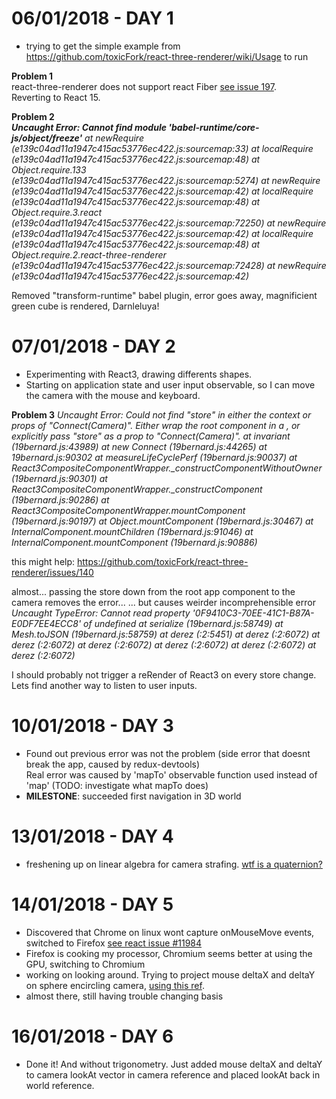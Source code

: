 # 06/01/2018 - DAY 1  
 - trying to get the simple example from https://github.com/toxicFork/react-three-renderer/wiki/Usage to run
   
**Problem 1**  
react-three-renderer does not support react Fiber [see issue 197](https://github.com/toxicFork/react-three-renderer/issues/197).  
Reverting to React 15.

**Problem 2**   
*__Uncaught Error: Cannot find module 'babel-runtime/core-js/object/freeze'__
    at newRequire (e139c04ad11a1947c415ac53776ec422.js:sourcemap:33)
    at localRequire (e139c04ad11a1947c415ac53776ec422.js:sourcemap:48)
    at Object.require.133 (e139c04ad11a1947c415ac53776ec422.js:sourcemap:5274)
    at newRequire (e139c04ad11a1947c415ac53776ec422.js:sourcemap:42)
    at localRequire (e139c04ad11a1947c415ac53776ec422.js:sourcemap:48)
    at Object.require.3.react (e139c04ad11a1947c415ac53776ec422.js:sourcemap:72250)
    at newRequire (e139c04ad11a1947c415ac53776ec422.js:sourcemap:42)
    at localRequire (e139c04ad11a1947c415ac53776ec422.js:sourcemap:48)
    at Object.require.2.react-three-renderer (e139c04ad11a1947c415ac53776ec422.js:sourcemap:72428)
    at newRequire (e139c04ad11a1947c415ac53776ec422.js:sourcemap:42)*

Removed "transform-runtime" babel plugin, error goes away, magnificient green cube is rendered, Darnleluya!

# 07/01/2018 - DAY 2
 - Experimenting with React3, drawing differents shapes.
 - Starting on application state and user input observable, so I can move the camera with the mouse and keyboard.

**Problem 3**
*Uncaught Error: Could not find "store" in either the context or props of "Connect(Camera)". Either wrap the root component in a <Provider>, or explicitly pass "store" as a prop to "Connect(Camera)".
    at invariant (19bernard.js:43989)
    at new Connect (19bernard.js:44265)
    at 19bernard.js:90302
    at measureLifeCyclePerf (19bernard.js:90037)
    at React3CompositeComponentWrapper._constructComponentWithoutOwner (19bernard.js:90301)
    at React3CompositeComponentWrapper._constructComponent (19bernard.js:90286)
    at React3CompositeComponentWrapper.mountComponent (19bernard.js:90197)
    at Object.mountComponent (19bernard.js:30467)
    at InternalComponent.mountChildren (19bernard.js:91046)
    at InternalComponent.mountComponent (19bernard.js:90886)*

this might help: https://github.com/toxicFork/react-three-renderer/issues/140

almost... passing the store down from the root app component to the camera removes the error...
... but causes weirder incomprehensible error 
*Uncaught TypeError: Cannot read property '0F9410C3-70EE-41C1-B87A-E0DF7EE4ECC8' of undefined
    at serialize (19bernard.js:58749)
    at Mesh.toJSON (19bernard.js:58759)
    at derez (<anonymous>:2:5451)
    at derez (<anonymous>:2:6072)
    at derez (<anonymous>:2:6072)
    at derez (<anonymous>:2:6072)
    at derez (<anonymous>:2:6072)
    at derez (<anonymous>:2:6072)
    at derez (<anonymous>:2:6072)*

I should probably not trigger a reRender of React3 on every store change.
Lets find another way to listen to user inputs.

# 10/01/2018 - DAY 3
 - Found out previous error was not the problem (side error that doesnt break the app, caused by redux-devtools)  
   Real error was caused by 'mapTo' observable function used instead of 'map' (TODO: investigate what mapTo does)
 - **MILESTONE**: succeeded first navigation in 3D world


# 13/01/2018 - DAY 4
 - freshening up on linear algebra for camera strafing. [wtf is a quaternion?](https://en.wikipedia.org/wiki/Quaternion)

# 14/01/2018 - DAY 5
 - Discovered that Chrome on linux wont capture onMouseMove events, switched to Firefox [see react issue #11984](https://github.com/facebook/react/issues/11984)
 - Firefox is cooking my processor, Chromium seems better at using the GPU, switching to Chromium
 - working on looking around. Trying to project mouse deltaX and deltaY on sphere encircling camera, [using this ref](https://www.scratchapixel.com/lessons/mathematics-physics-for-computer-graphics/geometry/spherical-coordinates-and-trigonometric-functions).
 - almost there, still having trouble changing basis

# 16/01/2018 - DAY 6
 - Done it! And without trigonometry. Just added mouse deltaX and deltaY to camera lookAt vector in camera reference and placed lookAt back in world reference.

